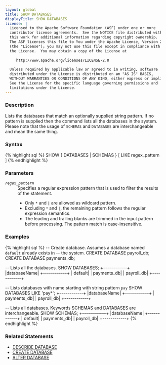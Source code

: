 ```yaml
---
layout: global
title: SHOW DATABASES
displayTitle: SHOW DATABASES
license: |
  Licensed to the Apache Software Foundation (ASF) under one or more
  contributor license agreements.  See the NOTICE file distributed with
  this work for additional information regarding copyright ownership.
  The ASF licenses this file to You under the Apache License, Version 2.0
  (the "License"); you may not use this file except in compliance with
  the License.  You may obtain a copy of the License at
 
     http://www.apache.org/licenses/LICENSE-2.0
 
  Unless required by applicable law or agreed to in writing, software
  distributed under the License is distributed on an "AS IS" BASIS,
  WITHOUT WARRANTIES OR CONDITIONS OF ANY KIND, either express or implied.
  See the License for the specific language governing permissions and
  limitations under the License.
---
```


### Description

Lists the databases that match an optionally supplied string pattern. If no
pattern is supplied then the command lists all the databases in the system.
Please note that the usage of `SCHEMAS` and `DATABASES` are interchangeable
and mean the same thing.

### Syntax

{% highlight sql %}
SHOW { DATABASES | SCHEMAS } [ LIKE regex_pattern ]
{% endhighlight %}

### Parameters

<dl>
  <dt><code><em>regex_pattern</em></code></dt>
  <dd>
    Specifies a regular expression pattern that is used to filter the results of the
    statement.
    <ul>
      <li>Only <code>*</code> and <code>|</code> are allowed as wildcard pattern.</li>
      <li>Excluding <code>*</code> and <code>|</code>, the remaining pattern follows the regular expression semantics.</li>
      <li>The leading and trailing blanks are trimmed in the input pattern before processing. The pattern match is case-insensitive.</li>
    </ul>
  </dd>
</dl>

### Examples

{% highlight sql %}
-- Create database. Assumes a database named `default` already exists in
-- the system. 
CREATE DATABASE payroll_db;
CREATE DATABASE payments_db;

-- Lists all the databases. 
SHOW DATABASES;
+------------+
|databaseName|
+------------+
|     default|
| payments_db|
|  payroll_db|
+------------+
  
-- Lists databases with name starting with string pattern `pay`
SHOW DATABASES LIKE 'pay*';
+------------+
|databaseName|
+------------+
| payments_db|
|  payroll_db|
+------------+
  
-- Lists all databases. Keywords SCHEMAS and DATABASES are interchangeable. 
SHOW SCHEMAS;
+------------+
|databaseName|
+------------+
|     default|
| payments_db|
|  payroll_db|
+------------+
{% endhighlight %}

### Related Statements

 * [DESCRIBE DATABASE](sql-ref-syntax-aux-describe-database.html)
 * [CREATE DATABASE](sql-ref-syntax-ddl-create-database.html)
 * [ALTER DATABASE](sql-ref-syntax-ddl-alter-database.html)

